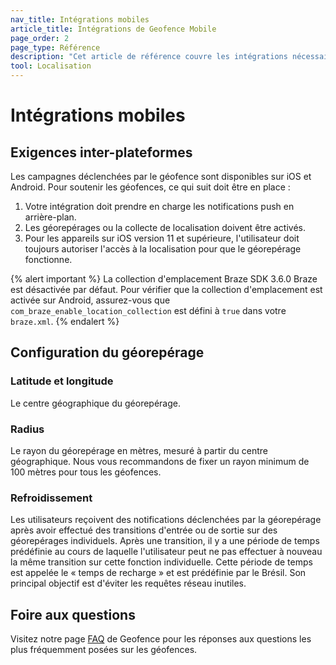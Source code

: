 ```yaml
---
nav_title: Intégrations mobiles
article_title: Intégrations de Geofence Mobile
page_order: 2
page_type: Référence
description: "Cet article de référence couvre les intégrations nécessaires à l'utilisation de Geofences."
tool: Localisation
---
```


# Intégrations mobiles

## Exigences inter-plateformes

Les campagnes déclenchées par le géofence sont disponibles sur iOS et Android. Pour soutenir les géofences, ce qui suit doit être en place :

1. Votre intégration doit prendre en charge les notifications push en arrière-plan.
2. Les géorepérages ou la collecte de localisation doivent être activés.
3. Pour les appareils sur iOS version 11 et supérieure, l'utilisateur doit toujours autoriser l'accès à la localisation pour que le géorepérage fonctionne.

{% alert important %}
La collection d'emplacement Braze SDK 3.6.0 Braze est désactivée par défaut. Pour vérifier que la collection d'emplacement est activée sur Android, assurez-vous que `com_braze_enable_location_collection` est défini à `true` dans votre `braze.xml`.
{% endalert %}

## Configuration du géorepérage

### Latitude et longitude

Le centre géographique du géorepérage.

### Radius

Le rayon du géorepérage en mètres, mesuré à partir du centre géographique. Nous vous recommandons de fixer un rayon minimum de 100 mètres pour tous les géofences.

### Refroidissement

Les utilisateurs reçoivent des notifications déclenchées par la géorepérage après avoir effectué des transitions d'entrée ou de sortie sur des géorepérages individuels. Après une transition, il y a une période de temps prédéfinie au cours de laquelle l'utilisateur peut ne pas effectuer à nouveau la même transition sur cette fonction individuelle. Cette période de temps est appelée le « temps de recharge » et est prédéfinie par le Brésil. Son principal objectif est d'éviter les requêtes réseau inutiles.

## Foire aux questions

Visitez notre page [FAQ][5] de Geofence pour les réponses aux questions les plus fréquemment posées sur les géofences.

[5]: {{site.baseurl}}/user_guide/engagement_tools/locations_and_geofences/faqs/#geofences
